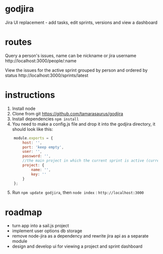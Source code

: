 godjira
=======

Jira UI replacement  - add tasks, edit sprints, versions and view a dashboard


routes
=======

Query a person's issues, name can be nickname or jira username
http://localhost:3000/people/:name


View the issues for the active sprint grouped by person and ordered by status
http://localhost:3000/sprints/latest


instructions
=======

1. Install node
2. Clone from git https://github.com/tamarasaurus/godjira
3. Install dependencies ```npm install```
4. You need to make a config.js file and drop it into the godjira directory, it should look like this:

```javascript
    module.exports = {
        host: '',
        port: 'keep empty',
        user: '',
        password: '',
        //the main project in which the current sprint is active (currently necessary to specify becuse of the way that the jira rest api is structured
        project: {
            name: '',
            key: ''
        }
    };
```

5. Run ```npm update godjira```, then ```node index``` : ```http://localhost:3000```

roadmap
========

* turn app into a sail.js project
* implement user options db storage
* remove node-jira as a dependency and rewrite jira api as a separate module
* design and develop ui for viewing a project and sprint dashboard

